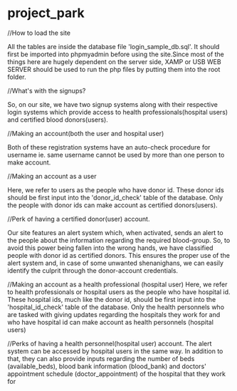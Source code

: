 # project_park

 //How to load the site
 
All the tables are inside the database file 'login_sample_db.sql'. It should first be imported into phpmyadmin before using the site.Since most of the things here are hugely dependent on the server side, XAMP or USB WEB SERVER should be used to run the php files by putting them into the root folder.

 

//What's with the signups?

So, on our site, we have two signup systems along with their respective login systems which provide access to health professionals(hospital users) and certified blood donors(users).

 

//Making an account(both the user and hospital user)

Both of these registration systems have an auto-check procedure for username ie. same username cannot be used by more than one person to make account.

 

//Making an account as a user

Here, we refer to users as the people who have donor id. These donor ids should be first input into the 'donor_id_check' table of the database. Only the people with donor ids can make account as certified donors(users).

 

//Perk of having a certified donor(user) account.

Our site features an alert system which, when activated, sends an alert to the people about the information regarding the required blood-group. So, to avoid this power being fallen into the wrong hands, we have classified people with donor id as certified donors. This ensures the proper use of the alert system and, in case of some unwanted shenanighans, we can easily identify the culprit through the donor-account credentials.

 

//Making an account as a health professional (hospital user)
Here, we refer to health professionals or hospital users as the people who have hospital id. These hospital ids, much like the donor id, should be first input into the 'hospital_id_check' table of the database. Only the health personnels who are tasked with giving updates regarding the hospitals they work for and who have hospital id can make account as health personnels (hospital users)

 

//Perks of having a health personnel(hospital user) account.
The alert system can be accessed by hospital users in the same way. In addition to that, they can also provide inputs regarding the number of beds (available_beds), blood bank information (blood_bank) and doctors' appointment schedule (doctor_appointment) of the hospital that they work for
